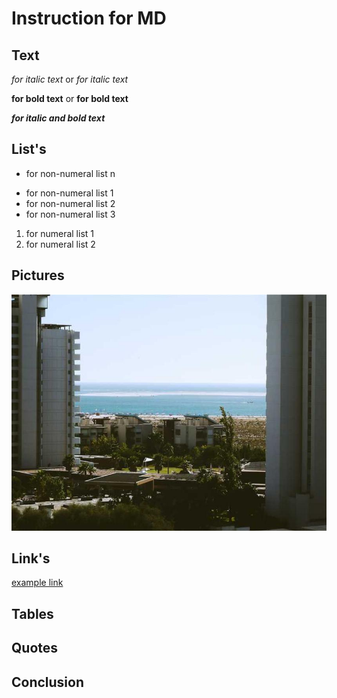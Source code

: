 # Instruction for MD

## Text

*for italic text* or _for italic text_

**for bold text** or __for bold text__

*__for italic and bold text__*

## List's

+ for non-numeral list n
* for non-numeral list 1
* for non-numeral list 2
* for non-numeral list 3

1. for numeral list 1
2. for numeral list 2

## Pictures

![for add image - model](/pic_1.jpg)

## Link's

[example link](http://google.com/ "additional description")

## Tables

## Quotes

## Conclusion